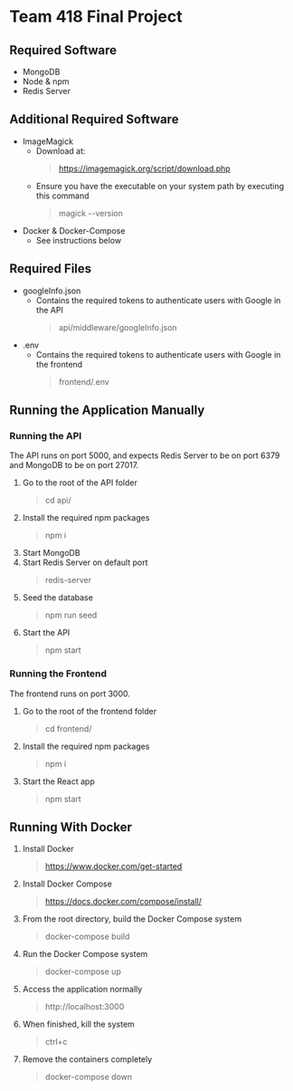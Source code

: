 # Team 418 Final Project

## Required Software
- MongoDB
- Node & npm
- Redis Server
## Additional Required Software
- ImageMagick
  - Download at:
    >https://imagemagick.org/script/download.php
  - Ensure you have the executable on your system path by executing this command
    > magick --version
- Docker & Docker-Compose
  - See instructions below

## Required Files
- googleInfo.json
    - Contains the required tokens to authenticate users with Google in the API
        > api/middleware/googleInfo.json
- .env
    - Contains the required tokens to authenticate users with Google in the frontend
        > frontend/.env

## Running the Application Manually
### Running the API
The API runs on port 5000, and expects Redis Server to be on port 6379 and MongoDB to be on port 27017.
1. Go to the root of the API folder
    > cd api/
2. Install the required npm packages
    > npm i
3. Start MongoDB
4. Start Redis Server on default port
    > redis-server
5. Seed the database
    > npm run seed
6. Start the API
    > npm start
### Running the Frontend
The frontend runs on port 3000.
1. Go to the root of the frontend folder
    > cd frontend/
2. Install the required npm packages
    > npm i
3. Start the React app
    > npm start
## Running With Docker
1. Install Docker  
    >https://www.docker.com/get-started
2. Install Docker Compose
    >https://docs.docker.com/compose/install/
3. From the root directory, build the Docker Compose system
    >docker-compose build
4. Run the Docker Compose system
    >docker-compose up
5. Access the application normally
    >http://localhost:3000
6. When finished, kill the system
    >ctrl+c
7. Remove the containers completely
    >docker-compose down
